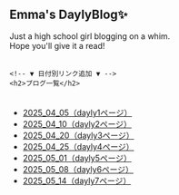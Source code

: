 <!DOCTYPE html>
<html lang="ja">
<head>
  <meta charset="UTF-8">
  <title>Emma’s dayly blog✨</title>
  <link rel="stylesheet" href="style.css"> <!-- ★ここに書く！ -->
</head>
<body>
  <header>
    <h1></h1>
  </header>

  <!-- メインコンテンツ -->
  <main>
    <h2>Emma's DaylyBlog✨</h2>
    <p>
      Just a high school girl blogging on a whim.<br>
       Hope you'll give it a read!<br><br>
    </p>

    <!-- ▼ 日付別リンク追加 ▼ -->
    <h2>ブログ一覧</h2>
 <ul>
　<li><a href="https://hikari-hikaru.github.io/Emma_dailyblog_1/">2025_04_05（dayly1ページ）</a></li>
 <li><a href="https://hikari-hikaru.github.io/Emma_dailyblog_2/">2025_04_10（dayly2ページ）</a></li>
 <li><a href="https://hikari-hikaru.github.io/Emma-s_daylyblog_3/">2025_04_20（dayly3ページ）</a></li>
 <li><a href="https://hikari-hikaru.github.io/Emma-s_daylyblog_3/">2025_04_25（dayly4ページ）</a></li>
  <li><a href="https://hikari-hikaru.github.io/Emma-s_dailyblog_5/">2025_05_01（dayly5ページ）</a></li>
  <li><a href="https://hikari-hikaru.github.io/Emma-s_daylyblog_6/">2025_05_08（dayly6ページ）</a></li>
  <li><a href="https://hikari-hikaru.github.io/Emma-s_daylyblog_7/">2025_05_14（dayly7ページ）</a></li>
   
</ul>

  </main>

